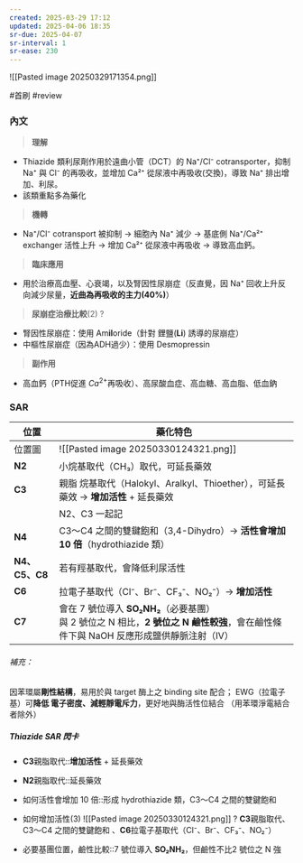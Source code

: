 ```yaml
---
created: 2025-03-29 17:12
updated: 2025-04-06 18:35
sr-due: 2025-04-07
sr-interval: 1
sr-ease: 230
---
```


![[Pasted image 20250329171354.png]]

#首刷 #review 

### 內文
> **理解**

- Thiazide 類利尿劑作用於遠曲小管（DCT）的 Na⁺/Cl⁻ cotransporter，抑制 Na⁺ 與 Cl⁻ 的再吸收，並增加 Ca²⁺ 從尿液中再吸收(交換)，導致 Na⁺ 排出增加、利尿。
- 該類重點多為藥化

> **機轉**

- Na⁺/Cl⁻ cotransport 被抑制 → 細胞內 Na⁺ 減少 → 基底側 Na⁺/Ca²⁺ exchanger 活性上升 → 增加 Ca²⁺ 從尿液中再吸收 → 導致高血鈣。

> **臨床應用**

- 用於治療高血壓、心衰竭，以及腎因性尿崩症（反直覺，因 Na⁺ 回收上升反向減少尿量，**近曲為再吸收的主力(40%)**）

> **尿崩症治療比較**(2)
?
- 腎因性尿崩症：使用 Am**il**oride（針對 鋰鹽(**Li**) 誘導的尿崩症）  
- 中樞性尿崩症（因為ADH過少）：使用 Desmopressin <!--SR:!2025-04-07,1,230-->

> **副作用**

- 高血鈣（PTH促進 $Ca^{2+}$再吸收）、高尿酸血症、高血糖、高血脂、低血鈉


### SAR

| 位置           | 藥化特色                                                                                     |
| ------------ | ---------------------------------------------------------------------------------------- |
| 位置圖          | ![[Pasted image 20250330124321.png]]                                                     |
| **N2**       | 小烷基取代（CH₃）取代，可延長藥效                                                                       |
| **C3**       | 親脂 烷基取代（Halokyl、Aralkyl、Thioether），可延長藥效 → **增加活性** + 延長藥效                               |
|              | N2、C3 一起記                                                                                |
| **N4**       | C3～C4 之間的雙鍵飽和（3,4-Dihydro）→ **活性會增加 10 倍**（hydrothiazide 類）                              |
| **N4、C5、C8** | 若有羥基取代，會降低利尿活性                                                                           |
| **C6**       | 拉電子基取代（Cl⁻、Br⁻、CF₃⁻、NO₂⁻）→ **增加活性**                                                      |
| **C7**       | 會在 7 號位導入 **SO₂NH₂**（必要基團）<br>與 2 號位之 N 相比，**2 號位之 N 鹼性較強**，會在鹼性條件下與 NaOH 反應形成鹽供靜脈注射（IV） |

###### 補充：  
因苯環屬**剛性結構**，易用於與 target 酶上之 binding site 配合； EWG（拉電子基）可**降低 電子密度、減輕靜電斥力**，更好地與酶活性位結合  （用苯環淨電結合者除外）  


##### Thiazide SAR 閃卡

- **C3**親脂取代::**增加活性** + 延長藥效 <!--SR:!2025-04-09,3,250-->
- **N2**親脂取代::延長藥效 <!--SR:!2025-04-10,4,270-->

- 如何活性會增加 10 倍::形成 hydrothiazide 類，C3～C4 之間的雙鍵飽和 <!--SR:!2025-04-10,4,270-->

- 如何增加活性(3)
![[Pasted image 20250330124321.png]]
?
**C3**親脂取代、C3～C4 之間的雙鍵飽和 、**C6**拉電子基取代（Cl⁻、Br⁻、CF₃⁻、NO₂⁻）<!--SR:!2025-04-09,3,250-->

- 必要基團位置，鹼性比較::7 號位導入 **SO₂NH₂**，但鹼性不比2 號位之 N 強 <!--SR:!2025-04-10,4,270-->